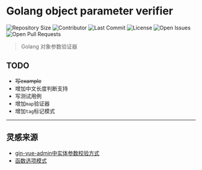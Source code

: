 # Golang object parameter verifier

![Repository Size](https://img.shields.io/github/repo-size/ormissia/go-opv)
![Contributor](https://img.shields.io/github/contributors/ormissia/go-opv)
![Last Commit](https://img.shields.io/github/last-commit/ormissia/go-opv)
![License](https://img.shields.io/github/license/ormissia/go-opv)
![Open Issues](https://img.shields.io/github/issues/ormissia/go-opv?color=important)
![Open Pull Requests](https://img.shields.io/github/issues-pr/ormissia/go-opv?color=yellowgreen)

> Golang 对象参数验证器

## TODO
- ~~写example~~
- 增加中文长度判断支持
- 写测试用例
- 增加`map`验证器
- 增加`tag`标记模式

---

## 灵感来源
- [gin-vue-admin中实体参数校验方式](https://github.com/flipped-aurora/gin-vue-admin/blob/186ecbf6b8bd5d2ce2b4856de2f0265846483a50/server/utils/validator.go#L107)
- [函数选项模式](https://ormissia.github.io/posts/knowledge/2021-07-22/)